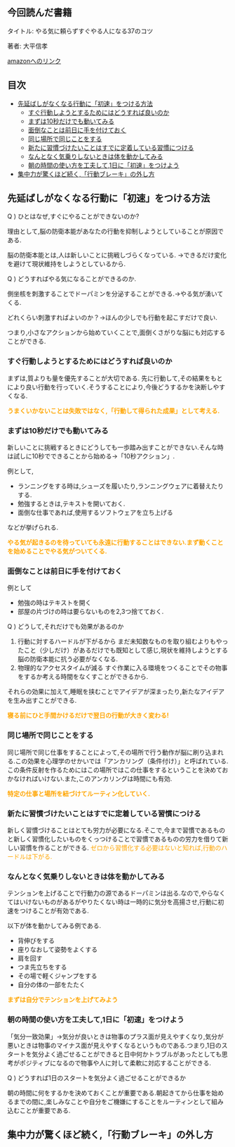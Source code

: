 ## 今回読んだ書籍<!-- omit in toc -->
タイトル: やる気に頼らずすぐやる人になる37のコツ

著者: 大平信孝

[amazonへのリンク](https://amzn.asia/d/emLHTKW)



## 目次 <!-- omit in toc -->


- [先延ばしがなくなる行動に「初速」をつける方法](#先延ばしがなくなる行動に初速をつける方法)
  - [すぐ行動しようとするためにはどうすれば良いのか](#すぐ行動しようとするためにはどうすれば良いのか)
  - [まずは10秒だけでも動いてみる](#まずは10秒だけでも動いてみる)
  - [面倒なことは前日に手を付けておく](#面倒なことは前日に手を付けておく)
  - [同じ場所で同じことをする](#同じ場所で同じことをする)
  - [新たに習慣づけたいことはすでに定着している習慣につける](#新たに習慣づけたいことはすでに定着している習慣につける)
  - [なんとなく気乗りしないときは体を動かしてみる](#なんとなく気乗りしないときは体を動かしてみる)
  - [朝の時間の使い方を工夫して,1日に「初速」をつけよう](#朝の時間の使い方を工夫して1日に初速をつけよう)
- [集中力が驚くほど続く,「行動ブレーキ」の外し方](#集中力が驚くほど続く行動ブレーキの外し方)



## 先延ばしがなくなる行動に「初速」をつける方法
Q ) ひとはなぜ,すぐにやることができないのか?


理由として,脳の防衛本能があなたの行動を抑制しようとしていることが原因である.

脳の防衛本能とは,人は新しいことに挑戦しづらくなっている.
→できるだけ変化を避けて現状維持をしようとしているから.

Q ) どうすればやる気になることができるのか.

側坐核を刺激することでドーパミンを分泌することができる.→やる気が湧いてくる.

どれくらい刺激すればよいのか？→ほんの少しでも行動を起こすだけで良い.

つまり,小さなアクションから始めていくことで,面倒くさがりな脳にも対応することができる.

### すぐ行動しようとするためにはどうすれば良いのか
まずは,質よりも量を優先することが大切である.
先に行動して,その結果をもとにより良い行動を行っていく.そうすることにより,今後どうするかを決断しやすくなる.

<font color ="Orange" >**うまくいかないことは失敗ではなく,「行動して得られた成果」として考える.**</font>

### まずは10秒だけでも動いてみる
新しいことに挑戦するときにどうしても一歩踏み出すことができない.そんな時は試しに10秒でできることから始める→「10秒アクション」.

例として,
- ランニングをする時は,シューズを履いたり,ランニングウェアに着替えたりする.
- 勉強するときは,テキストを開いておく.
- 面倒な仕事であれば,使用するソフトウェアを立ち上げる

などが挙げられる.

<font color="orange">**やる気が起きるのを待っていても永遠に行動することはできない.まず動くことを始めることでやる気がついてくる.**</font>

### 面倒なことは前日に手を付けておく
例として
- 勉強の時はテキストを開く
- 部屋の片づけの時は要らないものを2,3つ捨てておく.

Q ) どうして,それだけでも効果があるのか

1. 行動に対するハードルが下がるから
  まだ未知数なものを取り組むよりもやったこと（少しだけ）があるだけでも既知として感じ,現状を維持しようとする脳の防衛本能に抗う必要がなくなる.
2. 物理的なアクセスタイムが減る
   すぐ作業に入る環境をつくることでその物事をするか考える時間をなくすことができるから.

それらの効果に加えて,睡眠を挟むことでアイデアが深まったり,新たなアイデアを生み出すことができる.

<font color="orange">**寝る前にひと手間かけるだけで翌日の行動が大きく変わる!**</font>

### 同じ場所で同じことをする
  同じ場所で同じ仕事をすることによって,その場所で行う動作が脳に刷り込まれる.この効果を心理学のせかいでは「アンカリング（条件付け）」と呼ばれている.この条件反射を作るためにはこの場所ではこの仕事をするということを決めておかなければいけない.また,このアンカリングは時間にも有効.

  <font color="orange">**特定の仕事と場所を紐づけてルーティン化していく.** </font>

### 新たに習慣づけたいことはすでに定着している習慣につける
  新しく習慣づけることはとても労力が必要になる.そこで,今まで習慣であるものと新しく習慣化したいものをくっつけることで習慣であるものの労力を借りて新しい習慣を作ることができる.
  <font color="orange">ゼロから習慣化する必要はないと知れば,行動のハードルは下がる.</font>

### なんとなく気乗りしないときは体を動かしてみる
  テンションを上げることで行動力の源であるドーパミンは出る.なので,やらなくてはいけないものがあるがやりたくない時は一時的に気分を高揚させ,行動に初速をつけることが有効である.

  以下が体を動かしてみる例である.
  - 背伸びをする
  - 座りなおして姿勢をよくする
  - 肩を回す
  - つま先立ちをする
  - その場で軽くジャンプをする
  - 自分の体の一部をたたく

  <font color="orange">**まずは自分でテンションを上げてみよう**</font>

### 朝の時間の使い方を工夫して,1日に「初速」をつけよう
  「気分一致効果」→気分が良いときは物事のプラス面が見えやすくなり,気分が悪いときは物事のマイナス面が見えやすくなるというものである.つまり,1日のスタートを気分よく過ごせることができると日中何かトラブルがあったとしても思考がポジティブになるので物事や人に対して柔軟に対応することができる.

  Q ) どうすれば1日のスタートを気分よく過ごせることができるか
  
  朝の時間に何をするかを決めておくことが重要である.朝起きてから仕事を始めるまでの間に,楽しみなことや自分をご機嫌にすることをルーティンとして組み込むことが重要である.

## 集中力が驚くほど続く,「行動ブレーキ」の外し方

